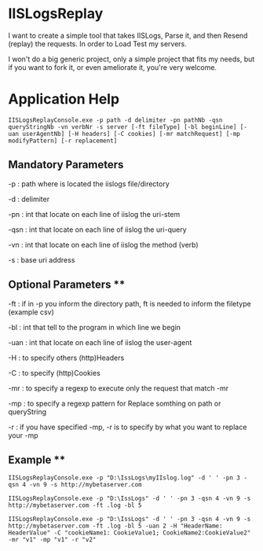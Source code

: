 # IISLogsReplay

I want to create a simple tool that takes IISLogs, Parse it, and then Resend (replay) the requests.
In order to Load Test my servers.

I won't do a big generic project, only a simple project that fits my needs, but if you want to fork it, or even ameliorate it, you're very welcome.

# Application Help

```
IISLogsReplayConsole.exe -p path -d delimiter -pn pathNb -qsn queryStringNb -vn verbNr -s server [-ft fileType] [-bl beginLine] [-uan userAgentNb] [-H headers] [-C cookies] [-mr matchRequest] [-mp modifyPattern] [-r replacement] 
```

## Mandatory Parameters 

-p  	 : path where is located the iislogs file/directory

-d  	 : delimiter

-pn 	 : int that locate on each line of iislog the uri-stem

-qsn	 : int that locate on each line of iislog the uri-query

-vn 	 : int that locate on each line of iislog the method (verb)

-s  	 : base uri address

## Optional Parameters **

-ft 	 : if in -p you inform the directory path, ft is needed to inform the filetype (example csv)

-bl 	 : int that tell to the program in which line we begin

-uan	 : int that locate on each line of iislog the user-agent

-H  	 : to specify others (http)Headers

-C  	 : to specify (http)Cookies

-mr 	 : to specify a regexp to execute only the request that match -mr

-mp 	 : to specify a regexp pattern for Replace somthing on path or queryString

-r  	 : if you have specified -mp, -r is to specify by what you want to replace your -mp


##  Example **

```
IISLogsReplayConsole.exe -p "D:\IssLogs\myIIslog.log" -d ' ' -pn 3 -qsn 4 -vn 9 -s http://mybetaserver.com
```
```
IISLogsReplayConsole.exe -p "D:\IssLogs" -d ' ' -pn 3 -qsn 4 -vn 9 -s http://mybetaserver.com -ft .log -bl 5
```
```
IISLogsReplayConsole.exe -p "D:\IssLogs" -d ' ' -pn 3 -qsn 4 -vn 9 -s http://mybetaserver.com -ft .log -bl 5 -uan 2 -H "HeaderName: HeaderValue" -C "cookieName1: CookieValue1; CookieName2:CookieValue2" -mr "v1" -mp "v1" -r "v2" 
```
